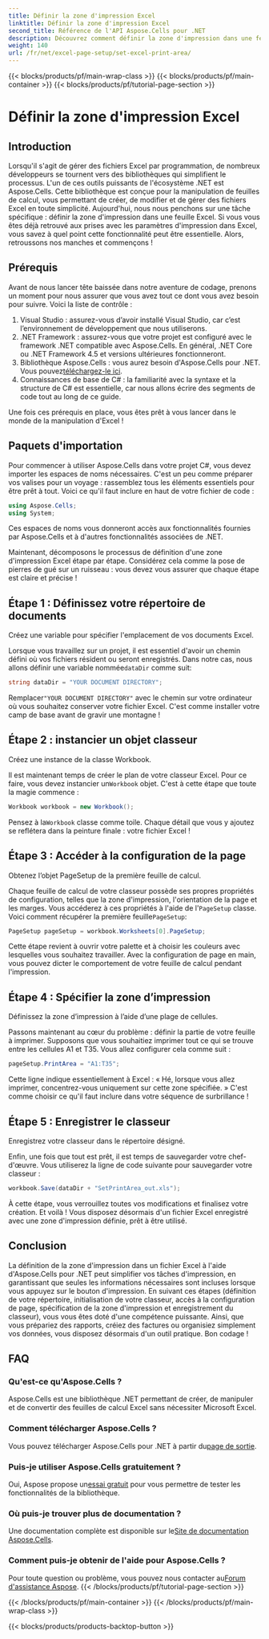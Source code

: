 ```yaml
---
title: Définir la zone d'impression Excel
linktitle: Définir la zone d'impression Excel
second_title: Référence de l'API Aspose.Cells pour .NET
description: Découvrez comment définir la zone d'impression dans une feuille Excel à l'aide d'Aspose.Cells pour .NET. Suivez notre guide étape par étape pour rationaliser vos tâches d'impression.
weight: 140
url: /fr/net/excel-page-setup/set-excel-print-area/
---
```


{{< blocks/products/pf/main-wrap-class >}}
{{< blocks/products/pf/main-container >}}
{{< blocks/products/pf/tutorial-page-section >}}

# Définir la zone d'impression Excel

## Introduction

Lorsqu'il s'agit de gérer des fichiers Excel par programmation, de nombreux développeurs se tournent vers des bibliothèques qui simplifient le processus. L'un de ces outils puissants de l'écosystème .NET est Aspose.Cells. Cette bibliothèque est conçue pour la manipulation de feuilles de calcul, vous permettant de créer, de modifier et de gérer des fichiers Excel en toute simplicité. Aujourd'hui, nous nous penchons sur une tâche spécifique : définir la zone d'impression dans une feuille Excel. Si vous vous êtes déjà retrouvé aux prises avec les paramètres d'impression dans Excel, vous savez à quel point cette fonctionnalité peut être essentielle. Alors, retroussons nos manches et commençons !

## Prérequis

Avant de nous lancer tête baissée dans notre aventure de codage, prenons un moment pour nous assurer que vous avez tout ce dont vous avez besoin pour suivre. Voici la liste de contrôle :

1. Visual Studio : assurez-vous d’avoir installé Visual Studio, car c’est l’environnement de développement que nous utiliserons.
2. .NET Framework : assurez-vous que votre projet est configuré avec le framework .NET compatible avec Aspose.Cells. En général, .NET Core ou .NET Framework 4.5 et versions ultérieures fonctionneront.
3.  Bibliothèque Aspose.Cells : vous aurez besoin d'Aspose.Cells pour .NET. Vous pouvez[téléchargez-le ici](https://releases.aspose.com/cells/net/).
4. Connaissances de base de C# : la familiarité avec la syntaxe et la structure de C# est essentielle, car nous allons écrire des segments de code tout au long de ce guide.

Une fois ces prérequis en place, vous êtes prêt à vous lancer dans le monde de la manipulation d'Excel !

## Paquets d'importation

Pour commencer à utiliser Aspose.Cells dans votre projet C#, vous devez importer les espaces de noms nécessaires. C'est un peu comme préparer vos valises pour un voyage : rassemblez tous les éléments essentiels pour être prêt à tout. Voici ce qu'il faut inclure en haut de votre fichier de code :

```csharp
using Aspose.Cells;
using System;
```

Ces espaces de noms vous donneront accès aux fonctionnalités fournies par Aspose.Cells et à d'autres fonctionnalités associées de .NET.

Maintenant, décomposons le processus de définition d'une zone d'impression Excel étape par étape. Considérez cela comme la pose de pierres de gué sur un ruisseau : vous devez vous assurer que chaque étape est claire et précise !

## Étape 1 : Définissez votre répertoire de documents

Créez une variable pour spécifier l'emplacement de vos documents Excel. 

 Lorsque vous travaillez sur un projet, il est essentiel d'avoir un chemin défini où vos fichiers résident ou seront enregistrés. Dans notre cas, nous allons définir une variable nommée`dataDir` comme suit:

```csharp
string dataDir = "YOUR DOCUMENT DIRECTORY";
```

 Remplacer`"YOUR DOCUMENT DIRECTORY"` avec le chemin sur votre ordinateur où vous souhaitez conserver votre fichier Excel. C'est comme installer votre camp de base avant de gravir une montagne !

## Étape 2 : instancier un objet classeur

Créez une instance de la classe Workbook.

 Il est maintenant temps de créer le plan de votre classeur Excel. Pour ce faire, vous devez instancier un`Workbook` objet. C'est à cette étape que toute la magie commence :

```csharp
Workbook workbook = new Workbook();
```

 Pensez à la`Workbook` classe comme toile. Chaque détail que vous y ajoutez se reflétera dans la peinture finale : votre fichier Excel !

## Étape 3 : Accéder à la configuration de la page

Obtenez l’objet PageSetup de la première feuille de calcul.

 Chaque feuille de calcul de votre classeur possède ses propres propriétés de configuration, telles que la zone d'impression, l'orientation de la page et les marges. Vous accéderez à ces propriétés à l'aide de l'`PageSetup` classe. Voici comment récupérer la première feuille`PageSetup`:

```csharp
PageSetup pageSetup = workbook.Worksheets[0].PageSetup;
```

Cette étape revient à ouvrir votre palette et à choisir les couleurs avec lesquelles vous souhaitez travailler. Avec la configuration de page en main, vous pouvez dicter le comportement de votre feuille de calcul pendant l'impression.

## Étape 4 : Spécifier la zone d’impression

Définissez la zone d’impression à l’aide d’une plage de cellules.

Passons maintenant au cœur du problème : définir la partie de votre feuille à imprimer. Supposons que vous souhaitiez imprimer tout ce qui se trouve entre les cellules A1 et T35. Vous allez configurer cela comme suit :

```csharp
pageSetup.PrintArea = "A1:T35";
```

Cette ligne indique essentiellement à Excel : « Hé, lorsque vous allez imprimer, concentrez-vous uniquement sur cette zone spécifiée. » C'est comme choisir ce qu'il faut inclure dans votre séquence de surbrillance !

## Étape 5 : Enregistrer le classeur

Enregistrez votre classeur dans le répertoire désigné.

Enfin, une fois que tout est prêt, il est temps de sauvegarder votre chef-d'œuvre. Vous utiliserez la ligne de code suivante pour sauvegarder votre classeur :

```csharp
workbook.Save(dataDir + "SetPrintArea_out.xls");
```

À cette étape, vous verrouillez toutes vos modifications et finalisez votre création. Et voilà ! Vous disposez désormais d'un fichier Excel enregistré avec une zone d'impression définie, prêt à être utilisé.

## Conclusion

La définition de la zone d'impression dans un fichier Excel à l'aide d'Aspose.Cells pour .NET peut simplifier vos tâches d'impression, en garantissant que seules les informations nécessaires sont incluses lorsque vous appuyez sur le bouton d'impression. En suivant ces étapes (définition de votre répertoire, initialisation de votre classeur, accès à la configuration de page, spécification de la zone d'impression et enregistrement du classeur), vous vous êtes doté d'une compétence puissante. Ainsi, que vous prépariez des rapports, créiez des factures ou organisiez simplement vos données, vous disposez désormais d'un outil pratique. Bon codage !

## FAQ

### Qu'est-ce qu'Aspose.Cells ?
Aspose.Cells est une bibliothèque .NET permettant de créer, de manipuler et de convertir des feuilles de calcul Excel sans nécessiter Microsoft Excel.

### Comment télécharger Aspose.Cells ?
 Vous pouvez télécharger Aspose.Cells pour .NET à partir du[page de sortie](https://releases.aspose.com/cells/net/).

### Puis-je utiliser Aspose.Cells gratuitement ?
 Oui, Aspose propose un[essai gratuit](https://releases.aspose.com/) pour vous permettre de tester les fonctionnalités de la bibliothèque.

### Où puis-je trouver plus de documentation ?
 Une documentation complète est disponible sur le[Site de documentation Aspose.Cells](https://reference.aspose.com/cells/net/).

### Comment puis-je obtenir de l'aide pour Aspose.Cells ?
 Pour toute question ou problème, vous pouvez nous contacter au[Forum d'assistance Aspose](https://forum.aspose.com/c/cells/9).
{{< /blocks/products/pf/tutorial-page-section >}}

{{< /blocks/products/pf/main-container >}}
{{< /blocks/products/pf/main-wrap-class >}}

{{< blocks/products/products-backtop-button >}}
